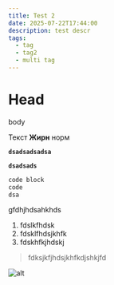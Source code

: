 ```yaml
---
title: Test 2
date: 2025-07-22T17:44:00
description: test descr
tags:
  - tag
  - tag2
  - multi tag
---
```

# Head

body

Текст **Жирн** норм

**`dsadsadsadsa`**

**`dsadsads`**

```bash
code block
code
dsa
```

gfdhjhdsahkhds

1. fdslkfhdsk
2. fdsklfhdsjkhfk
3. fdskhfkjhdskj

> fdksjkfjhdsjkhfkdjshkjfd

![alt](/uploads/IMG_3664.jpeg "image")
